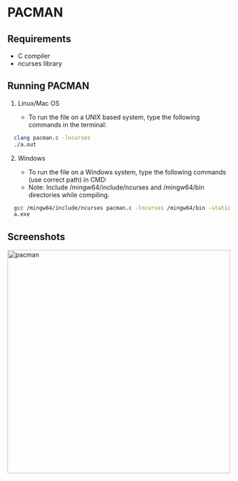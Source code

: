 # PACMAN

## Requirements
  - C compiler
  - ncurses library


## Running PACMAN

1. Linux/Mac OS

    - To run the file on a UNIX based system, type the following commands in the terminal: 

```bash
  clang pacman.c -lncurses
  ./a.out
```
    
2. Windows

   - To run the file on a Windows system, type the following commands (use correct path) in CMD:
   - Note: Include /mingw64/include/ncurses and /mingw64/bin directories while compiling.

```bash
  gcc /mingw64/include/ncurses pacman.c -lncurses /mingw64/bin -static
  a.exe
```


## Screenshots
<img width="500" alt="pacman" src="https://user-images.githubusercontent.com/91797078/190451842-115789fe-cf88-483d-8e11-d1ebed0f2fb1.png">
